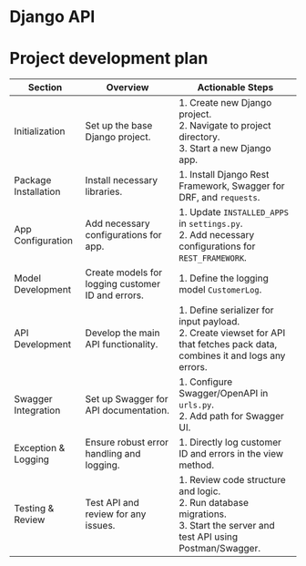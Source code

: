 # Django API 


# Project development plan

| Section | Overview | Actionable Steps |
| --- | --- | --- |
| Initialization | Set up the base Django project. | 1\. Create new Django project.<br> 2. Navigate to project directory.<br> 3. Start a new Django app. |
| Package Installation | Install necessary libraries. | 1\. Install Django Rest Framework, Swagger for DRF, and `requests`. |
| App Configuration | Add necessary configurations for app. | 1\. Update `INSTALLED_APPS` in `settings.py`.<br> 2. Add necessary configurations for `REST_FRAMEWORK`. |
| Model Development | Create models for logging customer ID and errors. | 1\. Define the logging model `CustomerLog`. |
| API Development | Develop the main API functionality. | 1\. Define serializer for input payload.<br> 2. Create viewset for API that fetches pack data, combines it and logs any errors. |
| Swagger Integration | Set up Swagger for API documentation. | 1\. Configure Swagger/OpenAPI in `urls.py`.<br> 2. Add path for Swagger UI. |
| Exception & Logging | Ensure robust error handling and logging. | 1\. Directly log customer ID and errors in the view method. |
| Testing & Review | Test API and review for any issues. | 1\. Review code structure and logic.<br> 2. Run database migrations.<br> 3. Start the server and test API using Postman/Swagger. |